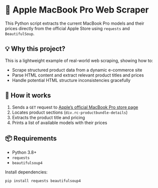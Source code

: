 # 🧠 Apple MacBook Pro Web Scraper

This Python script extracts the current MacBook Pro models and their prices directly from the official Apple Store using `requests` and `BeautifulSoup`.

## 💡 Why this project?

This is a lightweight example of real-world web scraping, showing how to:
- Scrape structured product data from a dynamic e-commerce site
- Parse HTML content and extract relevant product titles and prices
- Handle potential HTML structure inconsistencies gracefully

## 🚀 How it works

1. Sends a `GET` request to [Apple’s official MacBook Pro store page](https://www.apple.com/shop/buy-mac/macbook-pro)
2. Locates product sections (`div.rc-productbundle-details`)
3. Extracts the product title and pricing
4. Prints a list of available models with their prices

## 📦 Requirements

- Python 3.8+
- `requests`
- `beautifulsoup4`

Install dependencies:
```bash
pip install requests beautifulsoup4

